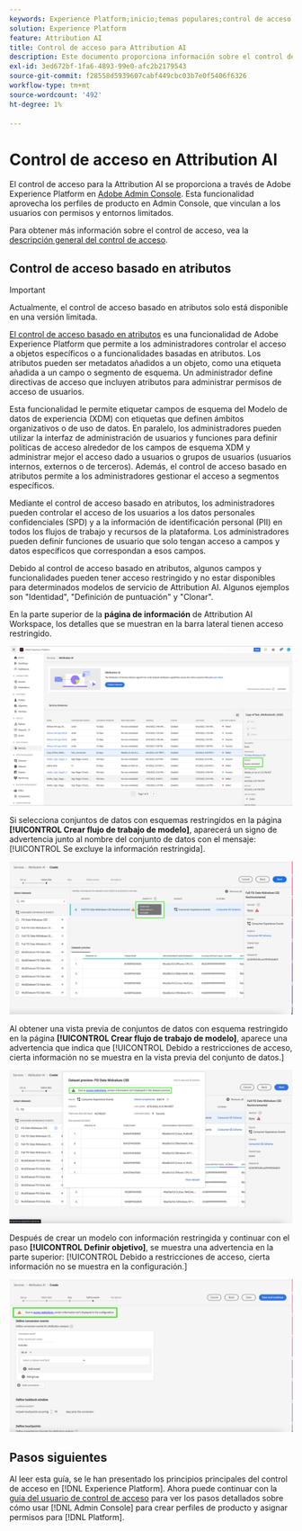 ```yaml
---
keywords: Experience Platform;inicio;temas populares;control de acceso;adobe admin console
solution: Experience Platform
feature: Attribution AI
title: Control de acceso para Attribution AI
description: Este documento proporciona información sobre el control de acceso basado en atributos para Attribution AI.
exl-id: 3ed672bf-1fa6-4893-99e0-afc2b2179543
source-git-commit: f28558d5939607cabf449cbc03b7e0f5406f6326
workflow-type: tm+mt
source-wordcount: '492'
ht-degree: 1%

---
```


# Control de acceso en Attribution AI

El control de acceso para la Attribution AI se proporciona a través de Adobe Experience Platform en [Adobe Admin Console](https://adminconsole.adobe.com/). Esta funcionalidad aprovecha los perfiles de producto en Admin Console, que vinculan a los usuarios con permisos y entornos limitados.

Para obtener más información sobre el control de acceso, vea la [descripción general del control de acceso](../../../access-control/home.md).

## Control de acceso basado en atributos

>[!IMPORTANT]
>
>Actualmente, el control de acceso basado en atributos solo está disponible en una versión limitada.

[El control de acceso basado en atributos](../../../access-control/abac/overview.md) es una funcionalidad de Adobe Experience Platform que permite a los administradores controlar el acceso a objetos específicos o a funcionalidades basadas en atributos. Los atributos pueden ser metadatos añadidos a un objeto, como una etiqueta añadida a un campo o segmento de esquema. Un administrador define directivas de acceso que incluyen atributos para administrar permisos de acceso de usuarios.

Esta funcionalidad le permite etiquetar campos de esquema del Modelo de datos de experiencia (XDM) con etiquetas que definen ámbitos organizativos o de uso de datos. En paralelo, los administradores pueden utilizar la interfaz de administración de usuarios y funciones para definir políticas de acceso alrededor de los campos de esquema XDM y administrar mejor el acceso dado a usuarios o grupos de usuarios (usuarios internos, externos o de terceros). Además, el control de acceso basado en atributos permite a los administradores gestionar el acceso a segmentos específicos.

Mediante el control de acceso basado en atributos, los administradores pueden controlar el acceso de los usuarios a los datos personales confidenciales (SPD) y a la información de identificación personal (PII) en todos los flujos de trabajo y recursos de la plataforma. Los administradores pueden definir funciones de usuario que solo tengan acceso a campos y datos específicos que correspondan a esos campos.

Debido al control de acceso basado en atributos, algunos campos y funcionalidades pueden tener acceso restringido y no estar disponibles para determinados modelos de servicio de Attribution AI. Algunos ejemplos son &quot;Identidad&quot;, &quot;Definición de puntuación&quot; y &quot;Clonar&quot;.

En la parte superior de la **página de información** de Attribution AI Workspace, los detalles que se muestran en la barra lateral tienen acceso restringido.

![Espacio de trabajo de Attribution AI con los campos de esquema restringidos resaltados.](../images/user-guide/access-restricted.png)

Si selecciona conjuntos de datos con esquemas restringidos en la página **[!UICONTROL Crear flujo de trabajo de modelo]**, aparecerá un signo de advertencia junto al nombre del conjunto de datos con el mensaje: [!UICONTROL Se excluye la información restringida].

![Espacio de trabajo de Attribution AI con los campos del conjunto de datos restringido resaltados.](../images/user-guide/restricted-info-excluded.png)

Al obtener una vista previa de conjuntos de datos con esquema restringido en la página **[!UICONTROL Crear flujo de trabajo de modelo]**, aparece una advertencia que indica que [!UICONTROL Debido a restricciones de acceso, cierta información no se muestra en la vista previa del conjunto de datos.]

![Espacio de trabajo de Attribution AI con los resultados de los campos de esquema de vista previa restringidos resaltados.](../images/user-guide/restricted-dataset-preview.png)

Después de crear un modelo con información restringida y continuar con el paso **[!UICONTROL Definir objetivo]**, se muestra una advertencia en la parte superior: [!UICONTROL Debido a restricciones de acceso, cierta información no se muestra en la configuración.]

![Espacio de trabajo de Attribution AI con los campos restringidos de los resultados del modelo resaltados.](../images/user-guide/information-not-displayed-save-and-exit.png)

## Pasos siguientes

Al leer esta guía, se le han presentado los principios principales del control de acceso en [!DNL Experience Platform]. Ahora puede continuar con la [guía del usuario de control de acceso](../overview.md) para ver los pasos detallados sobre cómo usar [!DNL Admin Console] para crear perfiles de producto y asignar permisos para [!DNL Platform].
